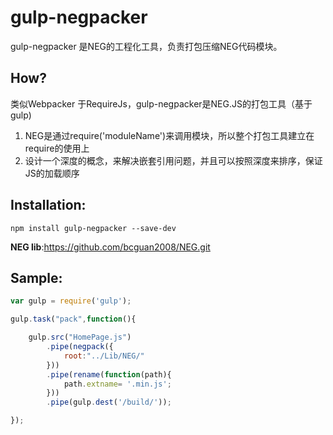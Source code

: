# gulp-negpacker

gulp-negpacker 是NEG的工程化工具，负责打包压缩NEG代码模块。

## How?
类似Webpacker 于RequireJs，gulp-negpacker是NEG.JS的打包工具（基于gulp)

1.	NEG是通过require('moduleName')来调用模块，所以整个打包工具建立在require的使用上
2.  设计一个深度的概念，来解决嵌套引用问题，并且可以按照深度来排序，保证JS的加载顺序

## Installation:

```shell
npm install gulp-negpacker --save-dev
```

**NEG lib**:https://github.com/bcguan2008/NEG.git

## Sample:
```javascript
var gulp = require('gulp');

gulp.task("pack",function(){

	gulp.src("HomePage.js")
		.pipe(negpack({
			root:"../Lib/NEG/"
		}))
		.pipe(rename(function(path){
			path.extname= '.min.js';
		}))
		.pipe(gulp.dest('/build/'));

});
```
